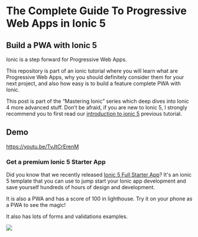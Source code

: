 # The Complete Guide To Progressive Web Apps in Ionic 5

## Build a PWA with Ionic 5

Ionic is a step forward for Progressive Web Apps.

This repository is part of an ionic tutorial where you will learn what are Progressive Web Apps, why you should definitely consider them for your next project, and also how easy is to build a feature complete PWA with Ionic.

This post is part of the “Mastering Ionic” series which deep dives into Ionic 4 more advanced stuff. Don’t be afraid, if you are new to Ionic 5, I strongly recommend you to first read our [introduction to ionic 5](https://ionicthemes.com/tutorials/about/ionic5-tutorial-migration-and-starter) previous tutorial.

## Demo
https://youtu.be/TvJtCrErenM


### Get a premium Ionic 5 Starter App
Did you know that we recently released [Ionic 5 Full Starter App](https://ionicthemes.com/product/ionic5-full-starter-app)? It's an ionic 5 template that you can use to jump start your Ionic app development and save yourself hundreds of hours of design and development.

It is also a PWA and has a score of 100 in lighthouse. Try it on your phone as a PWA to see the magic!

It also has lots of forms and validations examples.

<img src="https://s3-us-west-2.amazonaws.com/ionicthemes/cover_images/redesign/ionic5-full-starter-app.jpg"/>
